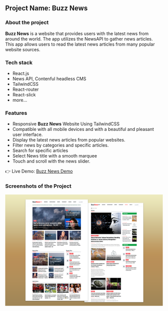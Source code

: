 ## Project Name: Buzz News
### About the project
**Buzz News** is a website that provides users with the latest news from around the world. The app utilizes the NewsAPI to gather news articles. This app allows users to read the latest news articles from many popular website sources.

### Tech stack
- React.js
- News API, Contenful headless CMS
- TailwindCSS
- React-router
- React-slick
- more...

### Features
- Responsive **Buzz News** Website Using TailwindCSS
- Compatible with all mobile devices and with a beautiful and pleasant user interface.
- Display the latest news articles from popular websites.
- Filter news by categories and specific articles.
- Search for specific articles
- Select News title with a smooth marquee
- Touch and scroll with the news slider.

👉 Live Demo: <a href='#'>Buzz News Demo</a>

### Screenshots of the Project

<div align='center'>
  <img src='./src/assets/cover.png' alt="cover"/>
</div>


<!-- <div align="left">

  <h2 align="center">Gymate - React Fitness Exercises Application</h2>

  - Includes: choose exercises categories and specific muscle groups
  - Includes: browse more than 1000 exercises
  - Includes: exercises pagination .

  <a href="https://codewithsadee.github.io/fitlife/"><strong>➥ Live Demo</strong></a>

</div>

<br />

### Demo Screeshots

![Fitlife Desktop Demo](./readme-images/desktop.png "Desktop Demo") -->
